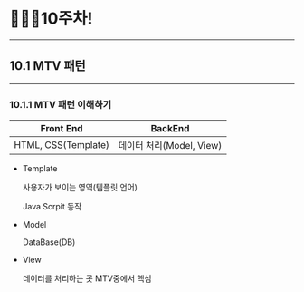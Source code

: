 # 👨🏽‍💻10주차!

***

## 10.1 MTV 패턴

***

### 10.1.1 MTV 패턴 이해하기

| Front End           | BackEnd                  |
| ------------------- | ------------------------ |
| HTML, CSS(Template) | 데이터 처리(Model, View) |

* Template

  사용자가 보이는 영역(템플릿 언어)

  Java Scrpit 동작

* Model

  DataBase(DB)

* View

  데이터를 처리하는 곳 MTV중에서 핵심

